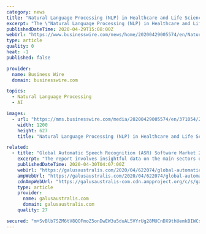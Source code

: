 ```yaml
---
category: news
title: "Natural Language Processing (NLP) in Healthcare and Life Sciences Market by Component, NLP Type, Application, Deployment Mode, Organization Size, End User, and Region - Global ..."
excerpt: "The \"Natural Language Processing (NLP) in Healthcare and Life Sciences Market by Component, NLP Type, Application (Pattern and Image Recognition, and Auto Coding), Deployment Mode, Organization Size,"
publishedDateTime: 2020-04-29T15:08:00Z
webUrl: "https://www.businesswire.com/news/home/20200429005574/en/Natural-Language-Processing-NLP-Healthcare-Life-Sciences"
type: article
quality: 0
heat: -1
published: false

provider:
  name: Business Wire
  domain: businesswire.com

topics:
  - Natural Language Processing
  - AI

images:
  - url: "https://mms.businesswire.com/media/20200429005574/en/371054/23/ResearchAndMarkets_800px.jpg"
    width: 1200
    height: 627
    title: "Natural Language Processing (NLP) in Healthcare and Life Sciences Market by Component, NLP Type, Application, Deployment Mode, Organization Size, End User, and Region - Global ..."

related:
  - title: "Global Automatic Speech Recognition (ASR) Software Market 2020 – Brainasoft, Nuance, LilySpeech, Smart Action Company, Lyrix"
    excerpt: "The report involves insightful data on the main sectors of the Global Automatic Speech Recognition (ASR) Software Market. The report has segmented market, by its types and applications. Each segment has analyzed completely on the basis of its production,"
    publishedDateTime: 2020-04-30T04:07:00Z
    webUrl: "https://galusaustralis.com/2020/04/622074/global-automatic-speech-recognition-asr-software-market-2020-brainasoft-nuance-lilyspeech-smart-action-company-lyrix/"
    ampWebUrl: "https://galusaustralis.com/2020/04/622074/global-automatic-speech-recognition-asr-software-market-2020-brainasoft-nuance-lilyspeech-smart-action-company-lyrix/amp/"
    cdnAmpWebUrl: "https://galusaustralis-com.cdn.ampproject.org/c/s/galusaustralis.com/2020/04/622074/global-automatic-speech-recognition-asr-software-market-2020-brainasoft-nuance-lilyspeech-smart-action-company-lyrix/amp/"
    type: article
    provider:
      name: galusaustralis.com
      domain: galusaustralis.com
    quality: 27

secured: "m+SvBlb7SZM6tV8QOFmoZ5onDwEW3u5duAL5VYrUg28MUCnDX9thUemkBIWCsgKuvwMVw7Ik8zx8XoHtNnUfD+tl1QcJCm6Zok1y9Rn1sFL0yGvFycFXhto/+GKFqlzKEfvkkvzijUgf1tIP7o5czGwk7Ll1qBSk8bOllOuhQ7CGiE4X4L6rRHOF06YZYT4Lh3JRUIf75kgfoNe3KRCskK/+ONlpE44HayiuZBe0461Vi3YhHnXDqTZT0pfV+8lLkfekK1p7bAu3CW0zOuOWJPuj5BBY2+QISH5oZrJnqJDm6JiJ6riWgQdEWW6cgd459Rw5Ml4SsQYxZZ8VSDbzs2rY9F2jyOPNzhQyJlffQxmfiMiaAKUNWfybZWOiGxG0DVo8QMAog6yVX1hEx9KGSvvyC2e3Wz85263ZEvJfVQKl8b2+Eqgt5+ZLdjLVUn/57MzrJR1X0pbSuV8ImVah3F2wK3yCYcW8JY9i+vttqIQ=;6sMqRjTTfXnotTICLpn5JQ=="
---
```


